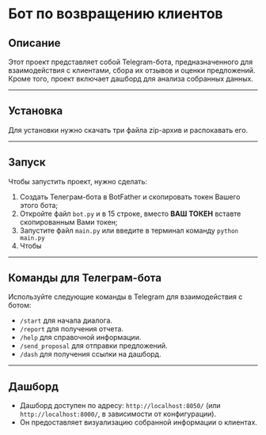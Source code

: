 # Бот по возвращению клиентов

## Описание
Этот проект представляет собой Telegram-бота, предназначенного для взаимодействия с клиентами, сбора их отзывов и оценки предложений. Кроме того, проект включает дашборд для анализа собранных данных.

---

## Установка
Для установки нужно скачать три файла zip-архив и распокавать его.

---

## Запуск
Чтобы запустить проект, нужно сделать:
1. Создать Телеграм-бота в BotFather и скопировать токен Вашего этого бота;
2. Откройте файл `bot.py` и в 15 строке, вместо **ВАШ ТОКЕН** вставте скопированным Вами токен;
3. Запустите файл `main.py` или введите в терминал команду
   ```python main.py```
4. Чтобы

---

## Команды для Телеграм-бота
Используйте следующие команды в Telegram для взаимодействия с ботом:
- `/start` для начала диалога.
- `/report` для получения отчета.
- `/help` для справочной информации.
- `/send_proposal` для отправки предложений.
- `/dash` для получения ссылки на дашборд.

---

## Дашборд
- Дашборд доступен по адресу: `http://localhost:8050/` (или `http://localhost:8000/`, в зависимости от конфигурации).
- Он предоставляет визуализацию собранной информации о клиентах.

